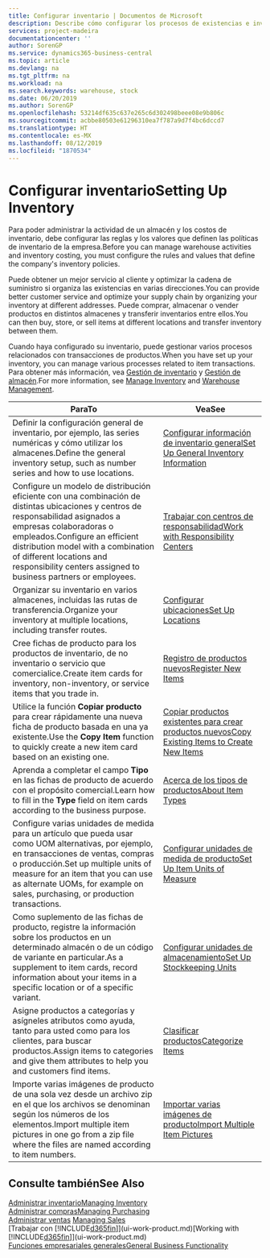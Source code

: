 ```yaml
---
title: Configurar inventario | Documentos de Microsoft
description: Describe cómo configurar los procesos de existencias e inventario, incluidas las rutas de transferencia y las ubicaciones, como los almacenes.
services: project-madeira
documentationcenter: ''
author: SorenGP
ms.service: dynamics365-business-central
ms.topic: article
ms.devlang: na
ms.tgt_pltfrm: na
ms.workload: na
ms.search.keywords: warehouse, stock
ms.date: 06/20/2019
ms.author: SorenGP
ms.openlocfilehash: 53214df635c637e265c6d302498beee08e9b806c
ms.sourcegitcommit: acbbe80503e61296310ea7f787a9d7f4bc6dccd7
ms.translationtype: HT
ms.contentlocale: es-MX
ms.lasthandoff: 08/12/2019
ms.locfileid: "1870534"
---
```

# <a name="setting-up-inventory"></a><span data-ttu-id="66424-103">Configurar inventario</span><span class="sxs-lookup"><span data-stu-id="66424-103">Setting Up Inventory</span></span>
<span data-ttu-id="66424-104">Para poder administrar la actividad de un almacén y los costos de inventario, debe configurar las reglas y los valores que definen las políticas de inventario de la empresa.</span><span class="sxs-lookup"><span data-stu-id="66424-104">Before you can manage warehouse activities and inventory costing, you must configure the rules and values that define the company's inventory policies.</span></span>

<span data-ttu-id="66424-105">Puede obtener un mejor servicio al cliente y optimizar la cadena de suministro si organiza las existencias en varias direcciones.</span><span class="sxs-lookup"><span data-stu-id="66424-105">You can provide better customer service and optimize your supply chain by organizing your inventory at different addresses.</span></span> <span data-ttu-id="66424-106">Puede comprar, almacenar o vender productos en distintos almacenes y transferir inventarios entre ellos.</span><span class="sxs-lookup"><span data-stu-id="66424-106">You can then buy, store, or sell items at different locations and transfer inventory between them.</span></span>

<span data-ttu-id="66424-107">Cuando haya configurado su inventario, puede gestionar varios procesos relacionados con transacciones de productos.</span><span class="sxs-lookup"><span data-stu-id="66424-107">When you have set up your inventory, you can manage various processes related to item transactions.</span></span> <span data-ttu-id="66424-108">Para obtener más información, vea [Gestión de inventario](inventory-manage-inventory.md) y [Gestión de almacén](warehouse-manage-warehouse.md).</span><span class="sxs-lookup"><span data-stu-id="66424-108">For more information, see [Manage Inventory](inventory-manage-inventory.md) and [Warehouse Management](warehouse-manage-warehouse.md).</span></span>

| <span data-ttu-id="66424-109">Para</span><span class="sxs-lookup"><span data-stu-id="66424-109">To</span></span> | <span data-ttu-id="66424-110">Vea</span><span class="sxs-lookup"><span data-stu-id="66424-110">See</span></span> |
| --- | --- |
| <span data-ttu-id="66424-111">Definir la configuración general de inventario, por ejemplo, las series numéricas y cómo utilizar los almacenes.</span><span class="sxs-lookup"><span data-stu-id="66424-111">Define the general inventory setup, such as number series and how to use locations.</span></span> |[<span data-ttu-id="66424-112">Configurar información de inventario general</span><span class="sxs-lookup"><span data-stu-id="66424-112">Set Up General Inventory Information</span></span>](inventory-how-setup-general.md) |
|<span data-ttu-id="66424-113">Configure un modelo de distribución eficiente con una combinación de distintas ubicaciones y centros de responsabilidad asignados a empresas colaboradoras o empleados.</span><span class="sxs-lookup"><span data-stu-id="66424-113">Configure an efficient distribution model with a combination of different locations and responsibility centers assigned to business partners or employees.</span></span>|[<span data-ttu-id="66424-114">Trabajar con centros de responsabilidad</span><span class="sxs-lookup"><span data-stu-id="66424-114">Work with Responsibility Centers</span></span>](inventory-responsibility-centers.md)|
| <span data-ttu-id="66424-115">Organizar su inventario en varios almacenes, incluidas las rutas de transferencia.</span><span class="sxs-lookup"><span data-stu-id="66424-115">Organize your inventory at multiple locations, including transfer routes.</span></span> |[<span data-ttu-id="66424-116">Configurar ubicaciones</span><span class="sxs-lookup"><span data-stu-id="66424-116">Set Up Locations</span></span>](inventory-how-register-new-items.md) |
| <span data-ttu-id="66424-117">Cree fichas de producto para los productos de inventario, de no inventario o servicio que comercialice.</span><span class="sxs-lookup"><span data-stu-id="66424-117">Create item cards for inventory, non-inventory, or service items that you trade in.</span></span> |[<span data-ttu-id="66424-118">Registro de productos nuevos</span><span class="sxs-lookup"><span data-stu-id="66424-118">Register New Items</span></span>](inventory-how-register-new-items.md) |
|<span data-ttu-id="66424-119">Utilice la función **Copiar producto** para crear rápidamente una nueva ficha de producto basada en una ya existente.</span><span class="sxs-lookup"><span data-stu-id="66424-119">Use the **Copy Item** function to quickly create a new item card based on an existing one.</span></span>|[<span data-ttu-id="66424-120">Copiar productos existentes para crear productos nuevos</span><span class="sxs-lookup"><span data-stu-id="66424-120">Copy Existing Items to Create New Items</span></span>](inventory-how-copy-items.md)|
|<span data-ttu-id="66424-121">Aprenda a completar el campo **Tipo** en las fichas de producto de acuerdo con el propósito comercial.</span><span class="sxs-lookup"><span data-stu-id="66424-121">Learn how to fill in the **Type** field on item cards according to the business purpose.</span></span>|[<span data-ttu-id="66424-122">Acerca de los tipos de productos</span><span class="sxs-lookup"><span data-stu-id="66424-122">About Item Types</span></span>](inventory-about-item-types.md)|
|<span data-ttu-id="66424-123">Configure varias unidades de medida para un artículo que pueda usar como UOM alternativas, por ejemplo, en transacciones de ventas, compras o producción.</span><span class="sxs-lookup"><span data-stu-id="66424-123">Set up multiple units of measure for an item that you can use as alternate UOMs, for example on sales, purchasing, or production transactions.</span></span>|[<span data-ttu-id="66424-124">Configurar unidades de medida de producto</span><span class="sxs-lookup"><span data-stu-id="66424-124">Set Up Item Units of Measure</span></span>](inventory-how-setup-units-of-measure.md)|
|<span data-ttu-id="66424-125">Como suplemento de las fichas de producto, registre la información sobre los productos en un determinado almacén o de un código de variante en particular.</span><span class="sxs-lookup"><span data-stu-id="66424-125">As a supplement to item cards, record information about your items in a specific location or of a specific variant.</span></span>|[<span data-ttu-id="66424-126">Configurar unidades de almacenamiento</span><span class="sxs-lookup"><span data-stu-id="66424-126">Set Up Stockkeeping Units</span></span>](inventory-how-to-set-up-stockkeeping-units.md)|
| <span data-ttu-id="66424-127">Asigne productos a categorías y asígneles atributos como ayuda, tanto para usted como para los clientes, para buscar productos.</span><span class="sxs-lookup"><span data-stu-id="66424-127">Assign items to categories and give them attributes to help you and customers find items.</span></span> |[<span data-ttu-id="66424-128">Clasificar productos</span><span class="sxs-lookup"><span data-stu-id="66424-128">Categorize Items</span></span>](inventory-how-categorize-items.md) |
|<span data-ttu-id="66424-129">Importe varias imágenes de producto de una sola vez desde un archivo zip en el que los archivos se denominan según los números de los elementos.</span><span class="sxs-lookup"><span data-stu-id="66424-129">Import multiple item pictures in one go from a zip file where the files are named according to item numbers.</span></span>|[<span data-ttu-id="66424-130">Importar varias imágenes de producto</span><span class="sxs-lookup"><span data-stu-id="66424-130">Import Multiple Item Pictures</span></span>](inventory-how-import-item-pictures.md)|

## <a name="see-also"></a><span data-ttu-id="66424-131">Consulte también</span><span class="sxs-lookup"><span data-stu-id="66424-131">See Also</span></span>
[<span data-ttu-id="66424-132">Administrar inventario</span><span class="sxs-lookup"><span data-stu-id="66424-132">Managing Inventory</span></span>](inventory-manage-inventory.md)  
[<span data-ttu-id="66424-133">Administrar compras</span><span class="sxs-lookup"><span data-stu-id="66424-133">Managing Purchasing</span></span>](purchasing-manage-purchasing.md)  
<span data-ttu-id="66424-134">[Administrar ventas](sales-manage-sales.md)  </span><span class="sxs-lookup"><span data-stu-id="66424-134">[Managing Sales](sales-manage-sales.md)  </span></span>  
<span data-ttu-id="66424-135">[Trabajar con [!INCLUDE[d365fin](includes/d365fin_md.md)]](ui-work-product.md)</span><span class="sxs-lookup"><span data-stu-id="66424-135">[Working with [!INCLUDE[d365fin](includes/d365fin_md.md)]](ui-work-product.md)</span></span>  
[<span data-ttu-id="66424-136">Funciones empresariales generales</span><span class="sxs-lookup"><span data-stu-id="66424-136">General Business Functionality</span></span>](ui-across-business-areas.md)
